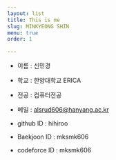 ```yaml
---
layout: list
title: This is me
slug: MINKYEONG SHIN
menu: true
order: 1

---
```


* 이름 : 신민경  

* 학교 : 한양대학교 ERICA  

* 전공 : 컴퓨터전공  

* 메일 : alsrud606@hanyang.ac.kr  

* github ID : hihiroo  

* Baekjoon ID : mksmk606  

* codeforce ID : mksmk606

